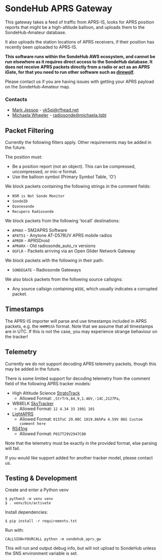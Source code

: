 # SondeHub APRS Gateway

This gateway takes a feed of traffic from APRS-IS, looks for APRS position reports that might be a high-altitude balloon, and uploads them to the SondeHub-Amateur database.

It also uploads the station locations of APRS receivers, if their position has recently been uploaded to APRS-IS.

**This software runs within the SondeHub AWS ecosystem, and cannot be run elsewhere as it requires direct access to the SondeHub database. It does not receive APRS packets directly from a radio or act as an APRS iGate, for that you need to run other software such as [direwolf](https://github.com/wb2osz/direwolf).** 

Please contact us if you are having issues with getting your APRS payload on the SondeHub-Amateur map. 

### Contacts
* [Mark Jessop](https://github.com/darksidelemm) - vk5qi@rfhead.net
* [Michaela Wheeler](https://github.com/TheSkorm) - radiosonde@michaela.lgbt

## Packet Filtering
Currently the following filters apply. Other requirements may be added in the future.

The position must:
 - Be a position report (not an object). This can be compressed, uncompressed, or mic-e format.
 - Use the balloon symbol (Primary Symbol Table, 'O')

We block packets containing the following strings in the comment fields:
 - `NSM is Not Sonde Monitor`
 - `SondeID`
 - `Ozonesonde`
 - `Recupero Radiosonde`

We block packets from the following 'tocall' destinations:
 - `APHAX` - SM2APRS Software
 - `APAT51` - Anytone AT-D578UV APRS mobile radios
 - `APRDR` - APRSDroid
 - `APRARX` - Old radiosonde_auto_rx versions
 - `OGFLR` - Packets arriving via an Open Glider Network Gateway

We block packets with the following in their path:
 - `SONDEGATE` - Radiosonde Gateways

We also block packets from the following source callsigns:
 - Any source callsign containing `WIDE`, which usually indicates a corrupted packet.

## Timestamps
The APRS-IS importer will parse and use timestamps included in APRS packets, e.g. the `HHMMSSh` format. Note that we assume that all timestamps are in UTC. If this is not the case, you may experience strange behaviour on the tracker!

## Telemetry
Currently we do not support decoding APRS telemetry packets, though this may be added in the future.

There is some limited support for decoding telemetry from the comment field of the following APRS tracker models:
- High Altitude Science [StratoTrack](https://www.highaltitudescience.com/products/stratotrack-aprs-transmitter)
  - Allowed Format: `,StrTrk,84,9,1.46V,-14C,2127Pa,`
- WB8ELK [SkyTracker](https://gmigliarini.wixsite.com/wb8elk)
  - Allowed Format: `12 4.34 33 1991 101`
- [LightAPRS](https://github.com/lightaprs/LightAPRS-W-1.0)
  - Allowed Format: `015TxC 29.00C 1019.86hPa 4.59V 06S Custom comment here`
- [RS41ng](https://github.com/mikaelnousiainen/RS41ng/)
  - Allowed Format: `P6S7T29V2947C00`

Note that the telemetry must be exactly in the provided format, else parsing will fail.

If you would like support added for another tracker model, please contact us.


## Testing & Development

Create and enter a Python venv
```
$ python3 -m venv venv
$ . venv/bin/activate
```

Install dependencies:
```
$ pip install -r requirements.txt
```

Run with:
```
CALLSIGN=YOURCALL python -m sondehub_aprs_gw
```

This will run and output debug info, but will not upload to SondeHub unless the SNS environment variable is set.
